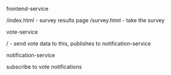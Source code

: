 frontend-service

/index.html - survey results page
/survey.html - take the survey

vote-service

/ - send vote data to this, publishes to notification-service

notification-service

subscribe to vote notifications
